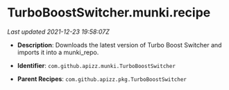 # TurboBoostSwitcher.munki.recipe

_Last updated 2021-12-23 19:58:07Z_

- **Description**: Downloads the latest version of Turbo Boost Switcher and imports it into a munki_repo.

- **Identifier**: `com.github.apizz.munki.TurboBoostSwitcher`

- **Parent Recipes**: `com.github.apizz.pkg.TurboBoostSwitcher`